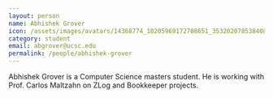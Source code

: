 ```yaml
---
layout: person
name: Abhishek Grover
icon: /assets/images/avatars/14368774_10205969172708651_3532020785384082390_n.jpg
category: student
email: abgrover@ucsc.edu
permalink: /people/abhishek-grover
---
```


Abhishek Grover is a Computer Science masters student. He is working with Prof. Carlos Maltzahn on ZLog and Bookkeeper projects.
